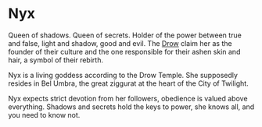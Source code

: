 # Nyx

Queen of shadows. Queen of secrets. Holder of the power between true and false, light and shadow, good and evil. The [Drow](../../../Player%20Characters/Ancenstries/The%20People%20of%20Mithrinia/Elves.md#Drow) claim her as the founder of their culture and the one responsible for their ashen skin and hair, a symbol of their rebirth.

Nyx is a living goddess according to the Drow Temple. She supposedly resides in Bel Umbra, the great ziggurat at the heart of the City of Twilight.

Nyx expects strict devotion from her followers, obedience is valued above everything. Shadows and secrets hold the keys to power, she knows all, and you need to know not.
